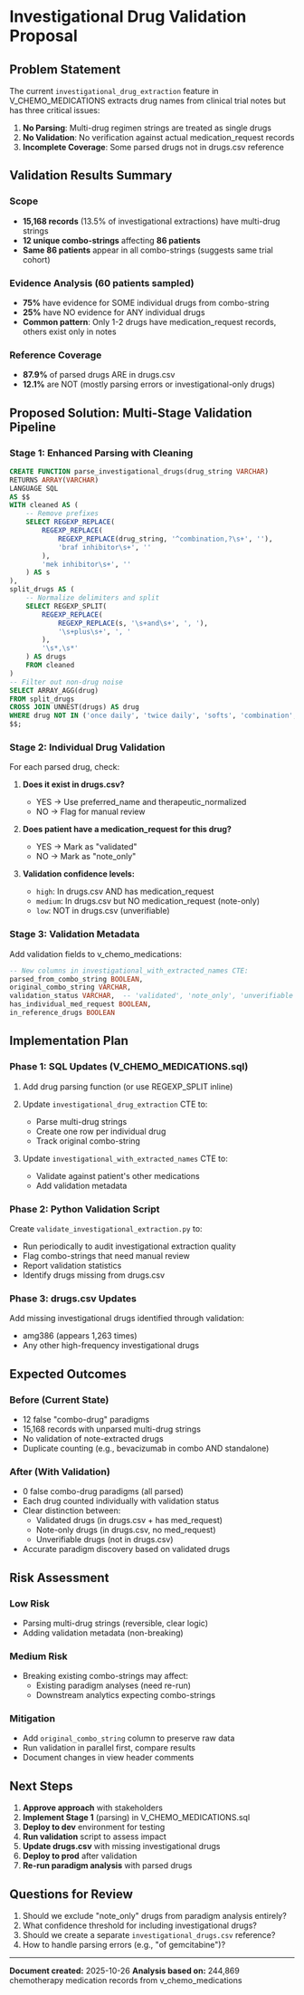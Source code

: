 # Investigational Drug Validation Proposal

## Problem Statement

The current `investigational_drug_extraction` feature in V_CHEMO_MEDICATIONS extracts drug names from clinical trial notes but has three critical issues:

1. **No Parsing**: Multi-drug regimen strings are treated as single drugs
2. **No Validation**: No verification against actual medication_request records
3. **Incomplete Coverage**: Some parsed drugs not in drugs.csv reference

## Validation Results Summary

### Scope
- **15,168 records** (13.5% of investigational extractions) have multi-drug strings
- **12 unique combo-strings** affecting **86 patients**
- **Same 86 patients** appear in all combo-strings (suggests same trial cohort)

### Evidence Analysis (60 patients sampled)
- **75%** have evidence for SOME individual drugs from combo-string
- **25%** have NO evidence for ANY individual drugs
- **Common pattern**: Only 1-2 drugs have medication_request records, others exist only in notes

### Reference Coverage
- **87.9%** of parsed drugs ARE in drugs.csv
- **12.1%** are NOT (mostly parsing errors or investigational-only drugs)

## Proposed Solution: Multi-Stage Validation Pipeline

### Stage 1: Enhanced Parsing with Cleaning

```sql
CREATE FUNCTION parse_investigational_drugs(drug_string VARCHAR)
RETURNS ARRAY(VARCHAR)
LANGUAGE SQL
AS $$
WITH cleaned AS (
    -- Remove prefixes
    SELECT REGEXP_REPLACE(
        REGEXP_REPLACE(
            REGEXP_REPLACE(drug_string, '^combination,?\s+', ''),
            'braf inhibitor\s+', ''
        ),
        'mek inhibitor\s+', ''
    ) AS s
),
split_drugs AS (
    -- Normalize delimiters and split
    SELECT REGEXP_SPLIT(
        REGEXP_REPLACE(
            REGEXP_REPLACE(s, '\s+and\s+', ', '),
            '\s+plus\s+', ', '
        ),
        '\s*,\s*'
    ) AS drugs
    FROM cleaned
)
-- Filter out non-drug noise
SELECT ARRAY_AGG(drug)
FROM split_drugs
CROSS JOIN UNNEST(drugs) AS drug
WHERE drug NOT IN ('once daily', 'twice daily', 'softs', 'combination', '')
$$;
```

### Stage 2: Individual Drug Validation

For each parsed drug, check:

1. **Does it exist in drugs.csv?**
   - YES → Use preferred_name and therapeutic_normalized
   - NO → Flag for manual review

2. **Does patient have a medication_request for this drug?**
   - YES → Mark as "validated"
   - NO → Mark as "note_only"

3. **Validation confidence levels:**
   - `high`: In drugs.csv AND has medication_request
   - `medium`: In drugs.csv but NO medication_request (note-only)
   - `low`: NOT in drugs.csv (unverifiable)

### Stage 3: Validation Metadata

Add validation fields to v_chemo_medications:

```sql
-- New columns in investigational_with_extracted_names CTE:
parsed_from_combo_string BOOLEAN,
original_combo_string VARCHAR,
validation_status VARCHAR,  -- 'validated', 'note_only', 'unverifiable'
has_individual_med_request BOOLEAN,
in_reference_drugs BOOLEAN
```

## Implementation Plan

### Phase 1: SQL Updates (V_CHEMO_MEDICATIONS.sql)

1. Add drug parsing function (or use REGEXP_SPLIT inline)
2. Update `investigational_drug_extraction` CTE to:
   - Parse multi-drug strings
   - Create one row per individual drug
   - Track original combo-string

3. Update `investigational_with_extracted_names` CTE to:
   - Validate against patient's other medications
   - Add validation metadata

### Phase 2: Python Validation Script

Create `validate_investigational_extraction.py` to:
- Run periodically to audit investigational extraction quality
- Flag combo-strings that need manual review
- Report validation statistics
- Identify drugs missing from drugs.csv

### Phase 3: drugs.csv Updates

Add missing investigational drugs identified through validation:
- amg386 (appears 1,263 times)
- Any other high-frequency investigational drugs

## Expected Outcomes

### Before (Current State)
- 12 false "combo-drug" paradigms
- 15,168 records with unparsed multi-drug strings
- No validation of note-extracted drugs
- Duplicate counting (e.g., bevacizumab in combo AND standalone)

### After (With Validation)
- 0 false combo-drug paradigms (all parsed)
- Each drug counted individually with validation status
- Clear distinction between:
  - Validated drugs (in drugs.csv + has med_request)
  - Note-only drugs (in drugs.csv, no med_request)
  - Unverifiable drugs (not in drugs.csv)
- Accurate paradigm discovery based on validated drugs

## Risk Assessment

### Low Risk
- Parsing multi-drug strings (reversible, clear logic)
- Adding validation metadata (non-breaking)

### Medium Risk
- Breaking existing combo-strings may affect:
  - Existing paradigm analyses (need re-run)
  - Downstream analytics expecting combo-strings

### Mitigation
- Add `original_combo_string` column to preserve raw data
- Run validation in parallel first, compare results
- Document changes in view header comments

## Next Steps

1. **Approve approach** with stakeholders
2. **Implement Stage 1** (parsing) in V_CHEMO_MEDICATIONS.sql
3. **Deploy to dev** environment for testing
4. **Run validation** script to assess impact
5. **Update drugs.csv** with missing investigational drugs
6. **Deploy to prod** after validation
7. **Re-run paradigm analysis** with parsed drugs

## Questions for Review

1. Should we exclude "note_only" drugs from paradigm analysis entirely?
2. What confidence threshold for including investigational drugs?
3. Should we create a separate `investigational_drugs.csv` reference?
4. How to handle parsing errors (e.g., "of gemcitabine")?

---

**Document created:** 2025-10-26
**Analysis based on:** 244,869 chemotherapy medication records from v_chemo_medications
